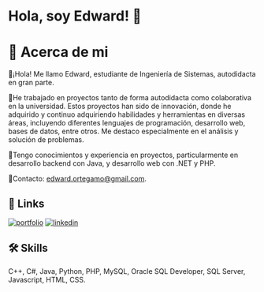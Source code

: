 
# Hola, soy Edward! 👋

# 🚀 Acerca de mi
👋¡Hola! Me llamo Edward, estudiante de Ingeniería de Sistemas, autodidacta en gran parte.

🚀He trabajado en proyectos tanto de forma autodidacta como colaborativa en la universidad. Estos proyectos han sido de innovación, donde he adquirido y continuo adquiriendo habilidades y herramientas en diversas áreas, incluyendo diferentes lenguajes de programación, desarrollo web, bases de datos, entre otros. Me destaco especialmente en el análisis y solución de problemas.

💼Tengo conocimientos y experiencia en proyectos, particularmente en desarrollo backend con Java, y desarrollo web con .NET y PHP.

💬Contacto: edward.ortegamo@gmail.com.

## 🔗 Links
[![portfolio](https://img.shields.io/badge/my_portfolio-000?style=for-the-badge&logo=ko-fi&logoColor=white)]()
[![linkedin](https://img.shields.io/badge/linkedin-0A66C2?style=for-the-badge&logo=linkedin&logoColor=white)](https://www.linkedin.com/in/edward-ortega-mory-33a434237/)



## 🛠 Skills
C++, C#, Java, Python, PHP, MySQL, Oracle SQL Developer, SQL Server, Javascript, HTML, CSS.



